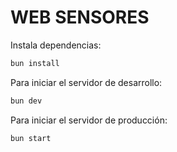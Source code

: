 # WEB SENSORES

Instala dependencias:

```bash
bun install
```

Para iniciar el servidor de desarrollo:

```bash
bun dev
```

Para iniciar el servidor de producción:

```bash
bun start
```
